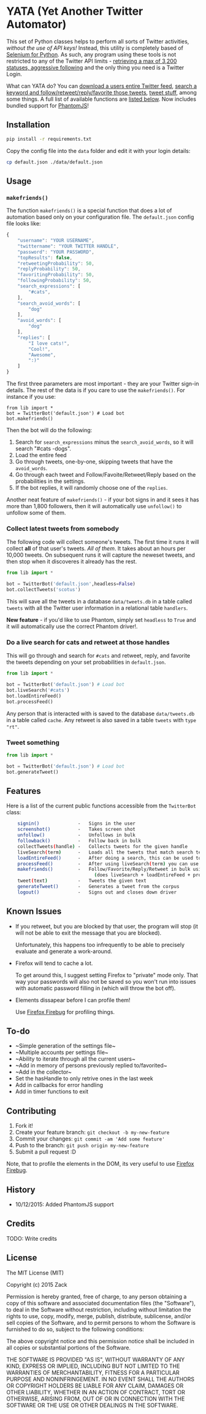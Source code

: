 # YATA (Yet Another Twitter Automator)

This set of Python classes helps to perform all sorts of Twitter activities, *without the use of API keys!* Instead, this utility is completely based of [Selenium for Python](https://github.com/SeleniumHQ/selenium). As such, any program using these tools is not restricted to any of the Twitter API limits - [retrieving a max of 3,200 statuses, aggressive following](https://dev.twitter.com/overview/general/things-every-developer-should-know) and the only thing you need is a Twitter Login.

What can YATA do?  You can [download a users entire Twitter feed](#collect-latest-tweets-from-somebody), [search a keyword and follow/retweet/reply/favorite those tweets](#do-a-live-search-for-cats-and-retweet-at-those-handles), [tweet stuff](#tweet-something), among some things. A full list of available functions are [listed below](#features). Now includes bundled support for [PhantomJS](http://phantomjs.org/)!

## Installation

```bash
pip install -r requirements.txt
```
Copy the config file into the ```data``` folder and edit it with your login details:

```bash
cp default.json ./data/default.json
```

## Usage

### ```makefriends()```

The function ```makefriends()``` is a special function that does a lot of automation based only on your configuration file. The ```default.json``` config file looks like:

```javascript
{
    "username": "YOUR USERNAME",
    "twittername": "YOUR TWITTER HANDLE",
    "password": "YOUR PASSWORD",
    "topResults": false,
    "retweetingProbability": 50,
    "replyProbability": 50,
    "favoritingProbability": 50,
    "followingProbability": 50,
    "search_expressions": [
        "#cats",
    ],
    "search_avoid_words": [
        "dog"
    ],
    "avoid_words": [
        "dog"
    ],
    "replies": [
        "I love cats!",
        "Cool!",
        "Awesome",
        ":)"
    ]
}
```

The first three parameters are most important - they are your Twitter sign-in details. The rest of the data is if you care to use the ```makefriends()```. For instance if you use:

```
from lib import *
bot = TwitterBot('default.json') # Load bot
bot.makefriends()
```

Then the bot will do the following:

1. Search for ```search_expressions``` minus the ```search_avoid_words```,  so it will search "#cats -dogs".
2. Load the entire feed
3. Go through tweets, one-by-one, skipping tweets that have the ```avoid_words```.
4. Go through each tweet and Follow/Favoite/Retweet/Reply based on the probabilities in the settings.
5. If the bot replies, it will randomly choose one of the ```replies```.

Another neat feature of ```makefriends()``` - if your bot signs in and it sees it has more than 1,800 followers, then it will automatically use ```unfollow()``` to unfollow some of them.


### Collect latest tweets from somebody

The following code will collect someone's tweets. The first time it runs it will collect **all** of that user's tweets. *All of them*. It takes about an hours per 10,000 tweets. On subsequent runs it will capture the neweset tweets, and then stop when it discoveres it already has the rest.

```python
from lib import *

bot = TwitterBot('default.json',headless=False)
bot.collectTweets('scotus') 
```

This will save all the tweets in a database ```data/tweets.db``` in a table called ```tweets``` with all the Twitter user information in a relational table ```handlers```.

**New feature** - if you'd like to use Phantom, simply set ```headless``` to ```True``` and it will automatically use the correct Phantom driver!.

### Do a live search for cats and retweet at those handles

This will go through and search for ```#cats``` and retweet, reply, and favorite the tweets depending on your set probabilities in ```default.json```.

```python
from lib import *

bot = TwitterBot('default.json') # Load bot
bot.liveSearch('#cats')
bot.loadEntireFeed()
bot.processFeed()
```

Any person that is interacted with is saved to the database  ```data/tweets.db``` in a table called ```cache```. Any retweet is also saved in a table ```tweets``` with ```type``` ```"rt"```.

### Tweet something

```python
from lib import *

bot = TwitterBot('default.json') # Load bot
bot.generateTweet()
```

## Features

Here is a list of the current public functions accessible from the ```TwitterBot``` class:

```bash
    signin()              -   Signs in the user
    screenshot()          -   Takes screen shot
    unfollow()            -   Unfollows in bulk
    followback()          -   Follow back in bulk
    collectTweets(handle) -   Collects tweets for the given handle
    liveSearch(term)      -   Loads all the tweets that match search term
    loadEntireFeed()      -   After doing a search, this can be used to load the entire feed
    processFeed()         -   After using liveSearch(term) you can use this to process the tweets in feed
    makefriends()         -   Follow/Favorite/Reply/Retweet in bulk using search terms 
                                (does liveSearch + loadEntireFeed + processFeed)
    tweet(text)           -   Tweets the given text
    generateTweet()       -   Generates a tweet from the corpus
    logout()              -   Signs out and closes down driver
```

## Known Issues

- If you retweet, but you are blocked by that user, the program will stop (it will not be able to exit the message that you are blocked). 

	Unfortunately, this happens too infrequently to be able to precisely evaluate and generate a work-around.

- Firefox will tend to cache a lot.

    To get around this, I suggest setting Firefox to "private" mode only. That way your passwords will also not be saved so you won't run into issues with automatic password filling in (which will throw the bot off).

- Elements dissapear before I can profile them!

    Use [Firefox Firebug](http://getfirebug.com/) for profiling things.

## To-do

- ~Simple generation of the settings file~
- ~Multiple accounts per settings file~
- ~Ability to iterate through all the current users~
- ~Add in memory of persons previously replied to/favorited~
- ~Add in the collector~
- Set the hasHandle to only retrive ones in the last week
- Add in callbacks for error handling
- Add in timer functions to exit

## Contributing

1. Fork it!
2. Create your feature branch: `git checkout -b my-new-feature`
3. Commit your changes: `git commit -am 'Add some feature'`
4. Push to the branch: `git push origin my-new-feature`
5. Submit a pull request :D

Note, that to profile the elements in the DOM, its very useful to use [Firefox Firebug](http://getfirebug.com/).

## History

- 10/12/2015: Added PhantomJS support

## Credits

TODO: Write credits

## License

The MIT License (MIT)

Copyright (c) 2015 Zack

Permission is hereby granted, free of charge, to any person obtaining a copy
of this software and associated documentation files (the "Software"), to deal
in the Software without restriction, including without limitation the rights
to use, copy, modify, merge, publish, distribute, sublicense, and/or sell
copies of the Software, and to permit persons to whom the Software is
furnished to do so, subject to the following conditions:

The above copyright notice and this permission notice shall be included in all
copies or substantial portions of the Software.

THE SOFTWARE IS PROVIDED "AS IS", WITHOUT WARRANTY OF ANY KIND, EXPRESS OR
IMPLIED, INCLUDING BUT NOT LIMITED TO THE WARRANTIES OF MERCHANTABILITY,
FITNESS FOR A PARTICULAR PURPOSE AND NONINFRINGEMENT. IN NO EVENT SHALL THE
AUTHORS OR COPYRIGHT HOLDERS BE LIABLE FOR ANY CLAIM, DAMAGES OR OTHER
LIABILITY, WHETHER IN AN ACTION OF CONTRACT, TORT OR OTHERWISE, ARISING FROM,
OUT OF OR IN CONNECTION WITH THE SOFTWARE OR THE USE OR OTHER DEALINGS IN THE
SOFTWARE.
